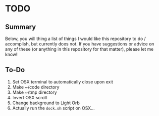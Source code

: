 # TODO
## Summary
Below, you will thing a list of things I would like this repository to do / accomplish, but currently does not. If you have suggestions or advice on any of these (or anything in this repository for that matter), please let me know!


## To-Do
1) Set OSX terminal to automatically close upon exit
1) Make ~/code directory
1) Make ~/tmp directory
1) Invert OSX scroll
1) Change background to Light Orb
1) Actually run the `dock.sh` script on OSX...
